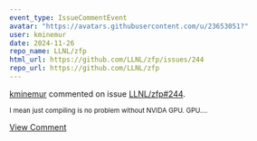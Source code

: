 ```yaml
---
event_type: IssueCommentEvent
avatar: "https://avatars.githubusercontent.com/u/23653051?"
user: kminemur
date: 2024-11-26
repo_name: LLNL/zfp
html_url: https://github.com/LLNL/zfp/issues/244
repo_url: https://github.com/LLNL/zfp
---
```


<a href='https://github.com/kminemur' target='_blank'>kminemur</a> commented on issue <a href='https://github.com/LLNL/zfp/issues/244' target='_blank'>LLNL/zfp#244</a>.

<small>I mean just compiling is no problem without NVIDA GPU. GPU....</small>

<a href='https://github.com/LLNL/zfp/issues/244' target='_blank'>View Comment</a>